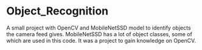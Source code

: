 # Object_Recognition
A small project with OpenCV and MobileNetSSD model to identify objects the camera feed gives. MobileNetSSD has a lot of object classes, some of which are used in this code. It was a project to gain knowledge on OpenCV.
